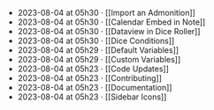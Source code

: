- 2023-08-04 at 05h30 · [[Import an Admonition]]
- 2023-08-04 at 05h30 · [[Calendar Embed in Note]]
- 2023-08-04 at 05h30 · [[Dataview in Dice Roller]]
- 2023-08-04 at 05h30 · [[Dice Conditions]]
- 2023-08-04 at 05h29 · [[Default Variables]]
- 2023-08-04 at 05h29 · [[Custom Variables]]
- 2023-08-04 at 05h23 · [[Code Updates]]
- 2023-08-04 at 05h23 · [[Contributing]]
- 2023-08-04 at 05h23 · [[Documentation]]
- 2023-08-04 at 05h23 · [[Sidebar Icons]]
